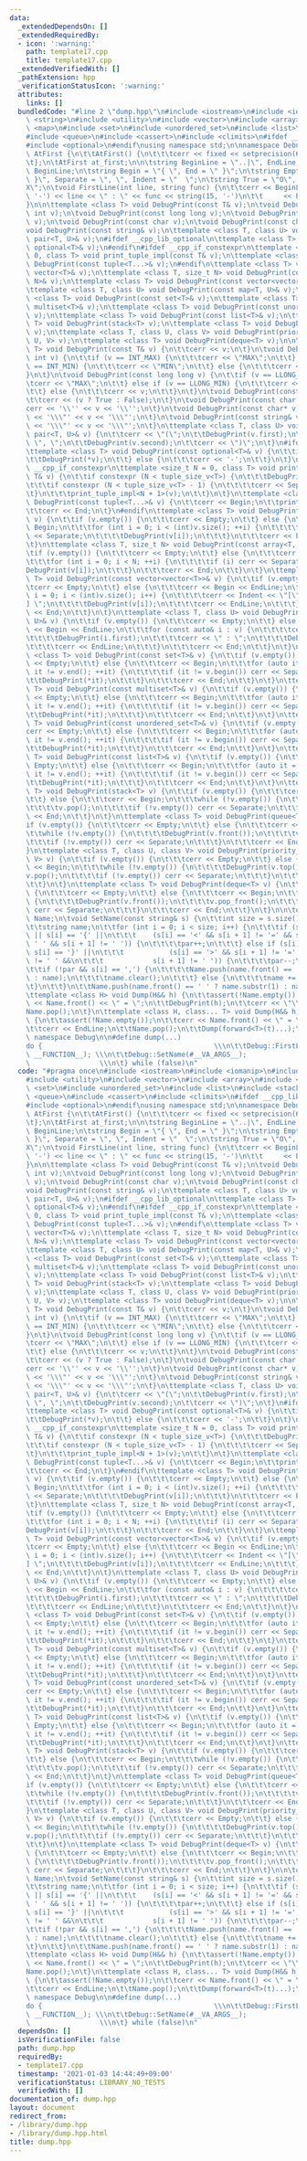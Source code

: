 ```yaml
---
data:
  _extendedDependsOn: []
  _extendedRequiredBy:
  - icon: ':warning:'
    path: template17.cpp
    title: template17.cpp
  _extendedVerifiedWith: []
  _pathExtension: hpp
  _verificationStatusIcon: ':warning:'
  attributes:
    links: []
  bundledCode: "#line 2 \"dump.hpp\"\n#include <iostream>\n#include <iomanip>\n#include\
    \ <string>\n#include <utility>\n#include <vector>\n#include <array>\n#include\
    \ <map>\n#include <set>\n#include <unordered_set>\n#include <list>\n#include <stack>\n\
    #include <queue>\n#include <cassert>\n#include <climits>\n#ifdef __cpp_lib_optional\n\
    #include <optional>\n#endif\nusing namespace std;\n\nnamespace Debug {\n\tstruct\
    \ AtFirst {\n\t\tAtFirst() {\n\t\t\tcerr << fixed << setprecision(6);\n\t\t}\n\
    \t};\n\tAtFirst at_first;\n\n\tstring BeginLine = \"..|\", EndLine = \"\\n\" +\
    \ BeginLine;\n\tstring Begin = \"{ \", End = \" }\";\n\tstring Empty = \"{ empty\
    \ }\", Separate = \", \", Indent = \"  \";\n\tstring True = \"O\", False = \"\
    X\";\n\tvoid FirstLine(int line, string func) {\n\t\tcerr << BeginLine + string(15,\
    \ '-') << line << \" : \" << func << string(15, '-')\n\t\t     << EndLine;\n\t\
    }\n\n\ttemplate <class T> void DebugPrint(const T& v);\n\tvoid DebugPrint(const\
    \ int v);\n\tvoid DebugPrint(const long long v);\n\tvoid DebugPrint(const bool\
    \ v);\n\tvoid DebugPrint(const char v);\n\tvoid DebugPrint(const char* v);\n\t\
    void DebugPrint(const string& v);\n\ttemplate <class T, class U> void DebugPrint(const\
    \ pair<T, U>& v);\n#ifdef __cpp_lib_optional\n\ttemplate <class T> void DebugPrint(const\
    \ optional<T>& v);\n#endif\n#ifdef __cpp_if_constexpr\n\ttemplate <size_t N =\
    \ 0, class T> void print_tuple_impl(const T& v);\n\ttemplate <class... T> void\
    \ DebugPrint(const tuple<T...>& v);\n#endif\n\ttemplate <class T> void DebugPrint(const\
    \ vector<T>& v);\n\ttemplate <class T, size_t N> void DebugPrint(const array<T,\
    \ N>& v);\n\ttemplate <class T> void DebugPrint(const vector<vector<T>>& v);\n\
    \ttemplate <class T, class U> void DebugPrint(const map<T, U>& v);\n\ttemplate\
    \ <class T> void DebugPrint(const set<T>& v);\n\ttemplate <class T> void DebugPrint(const\
    \ multiset<T>& v);\n\ttemplate <class T> void DebugPrint(const unordered_set<T>&\
    \ v);\n\ttemplate <class T> void DebugPrint(const list<T>& v);\n\ttemplate <class\
    \ T> void DebugPrint(stack<T> v);\n\ttemplate <class T> void DebugPrint(queue<T>\
    \ v);\n\ttemplate <class T, class U, class V> void DebugPrint(priority_queue<T,\
    \ U, V> v);\n\ttemplate <class T> void DebugPrint(deque<T> v);\n\n\ttemplate <class\
    \ T> void DebugPrint(const T& v) {\n\t\tcerr << v;\n\t}\n\tvoid DebugPrint(const\
    \ int v) {\n\t\tif (v == INT_MAX) {\n\t\t\tcerr << \"MAX\";\n\t\t} else if (v\
    \ == INT_MIN) {\n\t\t\tcerr << \"MIN\";\n\t\t} else {\n\t\t\tcerr << v;\n\t\t\
    }\n\t}\n\tvoid DebugPrint(const long long v) {\n\t\tif (v == LLONG_MAX) {\n\t\t\
    \tcerr << \"MAX\";\n\t\t} else if (v == LLONG_MIN) {\n\t\t\tcerr << \"MIN\";\n\
    \t\t} else {\n\t\t\tcerr << v;\n\t\t}\n\t}\n\tvoid DebugPrint(const bool v) {\n\
    \t\tcerr << (v ? True : False);\n\t}\n\tvoid DebugPrint(const char v) {\n\t\t\
    cerr << '\\'' << v << '\\'';\n\t}\n\tvoid DebugPrint(const char* v) {\n\t\tcerr\
    \ << '\\\"' << v << '\\\"';\n\t}\n\tvoid DebugPrint(const string& v) {\n\t\tcerr\
    \ << '\\\"' << v << '\\\"';\n\t}\n\ttemplate <class T, class U> void DebugPrint(const\
    \ pair<T, U>& v) {\n\t\tcerr << \"(\";\n\t\tDebugPrint(v.first);\n\t\tcerr <<\
    \ \", \";\n\t\tDebugPrint(v.second);\n\t\tcerr << \")\";\n\t}\n#ifdef __cpp_lib_optional\n\
    \ttemplate <class T> void DebugPrint(const optional<T>& v) {\n\t\tif (v) {\n\t\
    \t\tDebugPrint(*v);\n\t\t} else {\n\t\t\tcerr << '-';\n\t\t}\n\t}\n#endif\n#ifdef\
    \ __cpp_if_constexpr\n\ttemplate <size_t N = 0, class T> void print_tuple_impl(const\
    \ T& v) {\n\t\tif constexpr (N < tuple_size_v<T>) {\n\t\t\tDebugPrint(get<N>(v));\n\
    \t\t\tif constexpr (N < tuple_size_v<T> - 1) {\n\t\t\t\tcerr << Separate;\n\t\t\
    \t}\n\t\t\tprint_tuple_impl<N + 1>(v);\n\t\t}\n\t}\n\ttemplate <class... T> void\
    \ DebugPrint(const tuple<T...>& v) {\n\t\tcerr << Begin;\n\t\tprint_tuple_impl(v);\n\
    \t\tcerr << End;\n\t}\n#endif\n\ttemplate <class T> void DebugPrint(const vector<T>&\
    \ v) {\n\t\tif (v.empty()) {\n\t\t\tcerr << Empty;\n\t\t} else {\n\t\t\tcerr <<\
    \ Begin;\n\t\t\tfor (int i = 0; i < (int)v.size(); ++i) {\n\t\t\t\tif (i) cerr\
    \ << Separate;\n\t\t\t\tDebugPrint(v[i]);\n\t\t\t}\n\t\t\tcerr << End;\n\t\t}\n\
    \t}\n\ttemplate <class T, size_t N> void DebugPrint(const array<T, N>& v) {\n\t\
    \tif (v.empty()) {\n\t\t\tcerr << Empty;\n\t\t} else {\n\t\t\tcerr << Begin;\n\
    \t\t\tfor (int i = 0; i < N; ++i) {\n\t\t\t\tif (i) cerr << Separate;\n\t\t\t\t\
    DebugPrint(v[i]);\n\t\t\t}\n\t\t\tcerr << End;\n\t\t}\n\t}\n\ttemplate <class\
    \ T> void DebugPrint(const vector<vector<T>>& v) {\n\t\tif (v.empty()) {\n\t\t\
    \tcerr << Empty;\n\t\t} else {\n\t\t\tcerr << Begin << EndLine;\n\t\t\tfor (int\
    \ i = 0; i < (int)v.size(); i++) {\n\t\t\t\tcerr << Indent << \"[\" << i << \"\
    ] \";\n\t\t\t\tDebugPrint(v[i]);\n\t\t\t\tcerr << EndLine;\n\t\t\t}\n\t\t\tcerr\
    \ << End;\n\t\t}\n\t}\n\ttemplate <class T, class U> void DebugPrint(const map<T,\
    \ U>& v) {\n\t\tif (v.empty()) {\n\t\t\tcerr << Empty;\n\t\t} else {\n\t\t\tcerr\
    \ << Begin << EndLine;\n\t\t\tfor (const auto& i : v) {\n\t\t\t\tcerr << Indent;\n\
    \t\t\t\tDebugPrint(i.first);\n\t\t\t\tcerr << \" : \";\n\t\t\t\tDebugPrint(i.second);\n\
    \t\t\t\tcerr << EndLine;\n\t\t\t}\n\t\t\tcerr << End;\n\t\t}\n\t}\n\ttemplate\
    \ <class T> void DebugPrint(const set<T>& v) {\n\t\tif (v.empty()) {\n\t\t\tcerr\
    \ << Empty;\n\t\t} else {\n\t\t\tcerr << Begin;\n\t\t\tfor (auto it = v.begin();\
    \ it != v.end(); ++it) {\n\t\t\t\tif (it != v.begin()) cerr << Separate;\n\t\t\
    \t\tDebugPrint(*it);\n\t\t\t}\n\t\t\tcerr << End;\n\t\t}\n\t}\n\ttemplate <class\
    \ T> void DebugPrint(const multiset<T>& v) {\n\t\tif (v.empty()) {\n\t\t\tcerr\
    \ << Empty;\n\t\t} else {\n\t\t\tcerr << Begin;\n\t\t\tfor (auto it = v.begin();\
    \ it != v.end(); ++it) {\n\t\t\t\tif (it != v.begin()) cerr << Separate;\n\t\t\
    \t\tDebugPrint(*it);\n\t\t\t}\n\t\t\tcerr << End;\n\t\t}\n\t}\n\ttemplate <class\
    \ T> void DebugPrint(const unordered_set<T>& v) {\n\t\tif (v.empty()) {\n\t\t\t\
    cerr << Empty;\n\t\t} else {\n\t\t\tcerr << Begin;\n\t\t\tfor (auto it = v.begin();\
    \ it != v.end(); ++it) {\n\t\t\t\tif (it != v.begin()) cerr << Separate;\n\t\t\
    \t\tDebugPrint(*it);\n\t\t\t}\n\t\t\tcerr << End;\n\t\t}\n\t}\n\ttemplate <class\
    \ T> void DebugPrint(const list<T>& v) {\n\t\tif (v.empty()) {\n\t\t\tcerr <<\
    \ Empty;\n\t\t} else {\n\t\t\tcerr << Begin;\n\t\t\tfor (auto it = v.begin();\
    \ it != v.end(); ++it) {\n\t\t\t\tif (it != v.begin()) cerr << Separate;\n\t\t\
    \t\tDebugPrint(*it);\n\t\t\t}\n\t\t\tcerr << End;\n\t\t}\n\t}\n\ttemplate <class\
    \ T> void DebugPrint(stack<T> v) {\n\t\tif (v.empty()) {\n\t\t\tcerr << Empty;\n\
    \t\t} else {\n\t\t\tcerr << Begin;\n\t\t\twhile (!v.empty()) {\n\t\t\t\tDebugPrint(v.top());\n\
    \t\t\t\tv.pop();\n\t\t\t\tif (!v.empty()) cerr << Separate;\n\t\t\t}\n\t\t\tcerr\
    \ << End;\n\t\t}\n\t}\n\ttemplate <class T> void DebugPrint(queue<T> v) {\n\t\t\
    if (v.empty()) {\n\t\t\tcerr << Empty;\n\t\t} else {\n\t\t\tcerr << Begin;\n\t\
    \t\twhile (!v.empty()) {\n\t\t\t\tDebugPrint(v.front());\n\t\t\t\tv.pop();\n\t\
    \t\t\tif (!v.empty()) cerr << Separate;\n\t\t\t}\n\t\t\tcerr << End;\n\t\t}\n\t\
    }\n\ttemplate <class T, class U, class V> void DebugPrint(priority_queue<T, U,\
    \ V> v) {\n\t\tif (v.empty()) {\n\t\t\tcerr << Empty;\n\t\t} else {\n\t\t\tcerr\
    \ << Begin;\n\t\t\twhile (!v.empty()) {\n\t\t\t\tDebugPrint(v.top());\n\t\t\t\t\
    v.pop();\n\t\t\t\tif (!v.empty()) cerr << Separate;\n\t\t\t}\n\t\t\tcerr << End;\n\
    \t\t}\n\t}\n\ttemplate <class T> void DebugPrint(deque<T> v) {\n\t\tif (v.empty())\
    \ {\n\t\t\tcerr << Empty;\n\t\t} else {\n\t\t\tcerr << Begin;\n\t\t\twhile (!v.empty())\
    \ {\n\t\t\t\tDebugPrint(v.front());\n\t\t\t\tv.pop_front();\n\t\t\t\tif (!v.empty())\
    \ cerr << Separate;\n\t\t\t}\n\t\t\tcerr << End;\n\t\t}\n\t}\n\n\tqueue<string>\
    \ Name;\n\tvoid SetName(const string& s) {\n\t\tint size = s.size(), par = 0;\n\
    \t\tstring name;\n\t\tfor (int i = 0; i < size; i++) {\n\t\t\tif (s[i] == '('\
    \ || s[i] == '{' ||\n\t\t\t    (s[i] == '<' && s[i + 1] != '=' && s[i - 1] !=\
    \ ' ' && s[i + 1] != ' ')) {\n\t\t\t\tpar++;\n\t\t\t} else if (s[i] == ')' ||\
    \ s[i] == '}' ||\n\t\t\t           (s[i] == '>' && s[i + 1] != '=' && s[i - 1]\
    \ != ' ' &&\n\t\t\t            s[i + 1] != ' ')) {\n\t\t\t\tpar--;\n\t\t\t}\n\t\
    \t\tif (!par && s[i] == ',') {\n\t\t\t\tName.push(name.front() == ' ' ? name.substr(1)\
    \ : name);\n\t\t\t\tname.clear();\n\t\t\t} else {\n\t\t\t\tname += s[i];\n\t\t\
    \t}\n\t\t}\n\t\tName.push(name.front() == ' ' ? name.substr(1) : name);\n\t}\n\
    \ttemplate <class H> void Dump(H&& h) {\n\t\tassert(!Name.empty());\n\t\tcerr\
    \ << Name.front() << \" = \";\n\t\tDebugPrint(h);\n\t\tcerr << \"\\n\";\n\t\t\
    Name.pop();\n\t}\n\ttemplate <class H, class... T> void Dump(H&& h, T&&... t)\
    \ {\n\t\tassert(!Name.empty());\n\t\tcerr << Name.front() << \" = \";\n\t\tDebugPrint(h);\n\
    \t\tcerr << EndLine;\n\t\tName.pop();\n\t\tDump(forward<T>(t)...);\n\t}\n};  //\
    \ namespace Debug\n\n#define dump(...)                                 \\\n\t\
    do {                                          \\\n\t\tDebug::FirstLine(__LINE__,\
    \ __FUNCTION__); \\\n\t\tDebug::SetName(#__VA_ARGS__);             \\\n\t\tDebug::Dump(__VA_ARGS__);\
    \                 \\\n\t} while (false)\n"
  code: "#pragma once\n#include <iostream>\n#include <iomanip>\n#include <string>\n\
    #include <utility>\n#include <vector>\n#include <array>\n#include <map>\n#include\
    \ <set>\n#include <unordered_set>\n#include <list>\n#include <stack>\n#include\
    \ <queue>\n#include <cassert>\n#include <climits>\n#ifdef __cpp_lib_optional\n\
    #include <optional>\n#endif\nusing namespace std;\n\nnamespace Debug {\n\tstruct\
    \ AtFirst {\n\t\tAtFirst() {\n\t\t\tcerr << fixed << setprecision(6);\n\t\t}\n\
    \t};\n\tAtFirst at_first;\n\n\tstring BeginLine = \"..|\", EndLine = \"\\n\" +\
    \ BeginLine;\n\tstring Begin = \"{ \", End = \" }\";\n\tstring Empty = \"{ empty\
    \ }\", Separate = \", \", Indent = \"  \";\n\tstring True = \"O\", False = \"\
    X\";\n\tvoid FirstLine(int line, string func) {\n\t\tcerr << BeginLine + string(15,\
    \ '-') << line << \" : \" << func << string(15, '-')\n\t\t     << EndLine;\n\t\
    }\n\n\ttemplate <class T> void DebugPrint(const T& v);\n\tvoid DebugPrint(const\
    \ int v);\n\tvoid DebugPrint(const long long v);\n\tvoid DebugPrint(const bool\
    \ v);\n\tvoid DebugPrint(const char v);\n\tvoid DebugPrint(const char* v);\n\t\
    void DebugPrint(const string& v);\n\ttemplate <class T, class U> void DebugPrint(const\
    \ pair<T, U>& v);\n#ifdef __cpp_lib_optional\n\ttemplate <class T> void DebugPrint(const\
    \ optional<T>& v);\n#endif\n#ifdef __cpp_if_constexpr\n\ttemplate <size_t N =\
    \ 0, class T> void print_tuple_impl(const T& v);\n\ttemplate <class... T> void\
    \ DebugPrint(const tuple<T...>& v);\n#endif\n\ttemplate <class T> void DebugPrint(const\
    \ vector<T>& v);\n\ttemplate <class T, size_t N> void DebugPrint(const array<T,\
    \ N>& v);\n\ttemplate <class T> void DebugPrint(const vector<vector<T>>& v);\n\
    \ttemplate <class T, class U> void DebugPrint(const map<T, U>& v);\n\ttemplate\
    \ <class T> void DebugPrint(const set<T>& v);\n\ttemplate <class T> void DebugPrint(const\
    \ multiset<T>& v);\n\ttemplate <class T> void DebugPrint(const unordered_set<T>&\
    \ v);\n\ttemplate <class T> void DebugPrint(const list<T>& v);\n\ttemplate <class\
    \ T> void DebugPrint(stack<T> v);\n\ttemplate <class T> void DebugPrint(queue<T>\
    \ v);\n\ttemplate <class T, class U, class V> void DebugPrint(priority_queue<T,\
    \ U, V> v);\n\ttemplate <class T> void DebugPrint(deque<T> v);\n\n\ttemplate <class\
    \ T> void DebugPrint(const T& v) {\n\t\tcerr << v;\n\t}\n\tvoid DebugPrint(const\
    \ int v) {\n\t\tif (v == INT_MAX) {\n\t\t\tcerr << \"MAX\";\n\t\t} else if (v\
    \ == INT_MIN) {\n\t\t\tcerr << \"MIN\";\n\t\t} else {\n\t\t\tcerr << v;\n\t\t\
    }\n\t}\n\tvoid DebugPrint(const long long v) {\n\t\tif (v == LLONG_MAX) {\n\t\t\
    \tcerr << \"MAX\";\n\t\t} else if (v == LLONG_MIN) {\n\t\t\tcerr << \"MIN\";\n\
    \t\t} else {\n\t\t\tcerr << v;\n\t\t}\n\t}\n\tvoid DebugPrint(const bool v) {\n\
    \t\tcerr << (v ? True : False);\n\t}\n\tvoid DebugPrint(const char v) {\n\t\t\
    cerr << '\\'' << v << '\\'';\n\t}\n\tvoid DebugPrint(const char* v) {\n\t\tcerr\
    \ << '\\\"' << v << '\\\"';\n\t}\n\tvoid DebugPrint(const string& v) {\n\t\tcerr\
    \ << '\\\"' << v << '\\\"';\n\t}\n\ttemplate <class T, class U> void DebugPrint(const\
    \ pair<T, U>& v) {\n\t\tcerr << \"(\";\n\t\tDebugPrint(v.first);\n\t\tcerr <<\
    \ \", \";\n\t\tDebugPrint(v.second);\n\t\tcerr << \")\";\n\t}\n#ifdef __cpp_lib_optional\n\
    \ttemplate <class T> void DebugPrint(const optional<T>& v) {\n\t\tif (v) {\n\t\
    \t\tDebugPrint(*v);\n\t\t} else {\n\t\t\tcerr << '-';\n\t\t}\n\t}\n#endif\n#ifdef\
    \ __cpp_if_constexpr\n\ttemplate <size_t N = 0, class T> void print_tuple_impl(const\
    \ T& v) {\n\t\tif constexpr (N < tuple_size_v<T>) {\n\t\t\tDebugPrint(get<N>(v));\n\
    \t\t\tif constexpr (N < tuple_size_v<T> - 1) {\n\t\t\t\tcerr << Separate;\n\t\t\
    \t}\n\t\t\tprint_tuple_impl<N + 1>(v);\n\t\t}\n\t}\n\ttemplate <class... T> void\
    \ DebugPrint(const tuple<T...>& v) {\n\t\tcerr << Begin;\n\t\tprint_tuple_impl(v);\n\
    \t\tcerr << End;\n\t}\n#endif\n\ttemplate <class T> void DebugPrint(const vector<T>&\
    \ v) {\n\t\tif (v.empty()) {\n\t\t\tcerr << Empty;\n\t\t} else {\n\t\t\tcerr <<\
    \ Begin;\n\t\t\tfor (int i = 0; i < (int)v.size(); ++i) {\n\t\t\t\tif (i) cerr\
    \ << Separate;\n\t\t\t\tDebugPrint(v[i]);\n\t\t\t}\n\t\t\tcerr << End;\n\t\t}\n\
    \t}\n\ttemplate <class T, size_t N> void DebugPrint(const array<T, N>& v) {\n\t\
    \tif (v.empty()) {\n\t\t\tcerr << Empty;\n\t\t} else {\n\t\t\tcerr << Begin;\n\
    \t\t\tfor (int i = 0; i < N; ++i) {\n\t\t\t\tif (i) cerr << Separate;\n\t\t\t\t\
    DebugPrint(v[i]);\n\t\t\t}\n\t\t\tcerr << End;\n\t\t}\n\t}\n\ttemplate <class\
    \ T> void DebugPrint(const vector<vector<T>>& v) {\n\t\tif (v.empty()) {\n\t\t\
    \tcerr << Empty;\n\t\t} else {\n\t\t\tcerr << Begin << EndLine;\n\t\t\tfor (int\
    \ i = 0; i < (int)v.size(); i++) {\n\t\t\t\tcerr << Indent << \"[\" << i << \"\
    ] \";\n\t\t\t\tDebugPrint(v[i]);\n\t\t\t\tcerr << EndLine;\n\t\t\t}\n\t\t\tcerr\
    \ << End;\n\t\t}\n\t}\n\ttemplate <class T, class U> void DebugPrint(const map<T,\
    \ U>& v) {\n\t\tif (v.empty()) {\n\t\t\tcerr << Empty;\n\t\t} else {\n\t\t\tcerr\
    \ << Begin << EndLine;\n\t\t\tfor (const auto& i : v) {\n\t\t\t\tcerr << Indent;\n\
    \t\t\t\tDebugPrint(i.first);\n\t\t\t\tcerr << \" : \";\n\t\t\t\tDebugPrint(i.second);\n\
    \t\t\t\tcerr << EndLine;\n\t\t\t}\n\t\t\tcerr << End;\n\t\t}\n\t}\n\ttemplate\
    \ <class T> void DebugPrint(const set<T>& v) {\n\t\tif (v.empty()) {\n\t\t\tcerr\
    \ << Empty;\n\t\t} else {\n\t\t\tcerr << Begin;\n\t\t\tfor (auto it = v.begin();\
    \ it != v.end(); ++it) {\n\t\t\t\tif (it != v.begin()) cerr << Separate;\n\t\t\
    \t\tDebugPrint(*it);\n\t\t\t}\n\t\t\tcerr << End;\n\t\t}\n\t}\n\ttemplate <class\
    \ T> void DebugPrint(const multiset<T>& v) {\n\t\tif (v.empty()) {\n\t\t\tcerr\
    \ << Empty;\n\t\t} else {\n\t\t\tcerr << Begin;\n\t\t\tfor (auto it = v.begin();\
    \ it != v.end(); ++it) {\n\t\t\t\tif (it != v.begin()) cerr << Separate;\n\t\t\
    \t\tDebugPrint(*it);\n\t\t\t}\n\t\t\tcerr << End;\n\t\t}\n\t}\n\ttemplate <class\
    \ T> void DebugPrint(const unordered_set<T>& v) {\n\t\tif (v.empty()) {\n\t\t\t\
    cerr << Empty;\n\t\t} else {\n\t\t\tcerr << Begin;\n\t\t\tfor (auto it = v.begin();\
    \ it != v.end(); ++it) {\n\t\t\t\tif (it != v.begin()) cerr << Separate;\n\t\t\
    \t\tDebugPrint(*it);\n\t\t\t}\n\t\t\tcerr << End;\n\t\t}\n\t}\n\ttemplate <class\
    \ T> void DebugPrint(const list<T>& v) {\n\t\tif (v.empty()) {\n\t\t\tcerr <<\
    \ Empty;\n\t\t} else {\n\t\t\tcerr << Begin;\n\t\t\tfor (auto it = v.begin();\
    \ it != v.end(); ++it) {\n\t\t\t\tif (it != v.begin()) cerr << Separate;\n\t\t\
    \t\tDebugPrint(*it);\n\t\t\t}\n\t\t\tcerr << End;\n\t\t}\n\t}\n\ttemplate <class\
    \ T> void DebugPrint(stack<T> v) {\n\t\tif (v.empty()) {\n\t\t\tcerr << Empty;\n\
    \t\t} else {\n\t\t\tcerr << Begin;\n\t\t\twhile (!v.empty()) {\n\t\t\t\tDebugPrint(v.top());\n\
    \t\t\t\tv.pop();\n\t\t\t\tif (!v.empty()) cerr << Separate;\n\t\t\t}\n\t\t\tcerr\
    \ << End;\n\t\t}\n\t}\n\ttemplate <class T> void DebugPrint(queue<T> v) {\n\t\t\
    if (v.empty()) {\n\t\t\tcerr << Empty;\n\t\t} else {\n\t\t\tcerr << Begin;\n\t\
    \t\twhile (!v.empty()) {\n\t\t\t\tDebugPrint(v.front());\n\t\t\t\tv.pop();\n\t\
    \t\t\tif (!v.empty()) cerr << Separate;\n\t\t\t}\n\t\t\tcerr << End;\n\t\t}\n\t\
    }\n\ttemplate <class T, class U, class V> void DebugPrint(priority_queue<T, U,\
    \ V> v) {\n\t\tif (v.empty()) {\n\t\t\tcerr << Empty;\n\t\t} else {\n\t\t\tcerr\
    \ << Begin;\n\t\t\twhile (!v.empty()) {\n\t\t\t\tDebugPrint(v.top());\n\t\t\t\t\
    v.pop();\n\t\t\t\tif (!v.empty()) cerr << Separate;\n\t\t\t}\n\t\t\tcerr << End;\n\
    \t\t}\n\t}\n\ttemplate <class T> void DebugPrint(deque<T> v) {\n\t\tif (v.empty())\
    \ {\n\t\t\tcerr << Empty;\n\t\t} else {\n\t\t\tcerr << Begin;\n\t\t\twhile (!v.empty())\
    \ {\n\t\t\t\tDebugPrint(v.front());\n\t\t\t\tv.pop_front();\n\t\t\t\tif (!v.empty())\
    \ cerr << Separate;\n\t\t\t}\n\t\t\tcerr << End;\n\t\t}\n\t}\n\n\tqueue<string>\
    \ Name;\n\tvoid SetName(const string& s) {\n\t\tint size = s.size(), par = 0;\n\
    \t\tstring name;\n\t\tfor (int i = 0; i < size; i++) {\n\t\t\tif (s[i] == '('\
    \ || s[i] == '{' ||\n\t\t\t    (s[i] == '<' && s[i + 1] != '=' && s[i - 1] !=\
    \ ' ' && s[i + 1] != ' ')) {\n\t\t\t\tpar++;\n\t\t\t} else if (s[i] == ')' ||\
    \ s[i] == '}' ||\n\t\t\t           (s[i] == '>' && s[i + 1] != '=' && s[i - 1]\
    \ != ' ' &&\n\t\t\t            s[i + 1] != ' ')) {\n\t\t\t\tpar--;\n\t\t\t}\n\t\
    \t\tif (!par && s[i] == ',') {\n\t\t\t\tName.push(name.front() == ' ' ? name.substr(1)\
    \ : name);\n\t\t\t\tname.clear();\n\t\t\t} else {\n\t\t\t\tname += s[i];\n\t\t\
    \t}\n\t\t}\n\t\tName.push(name.front() == ' ' ? name.substr(1) : name);\n\t}\n\
    \ttemplate <class H> void Dump(H&& h) {\n\t\tassert(!Name.empty());\n\t\tcerr\
    \ << Name.front() << \" = \";\n\t\tDebugPrint(h);\n\t\tcerr << \"\\n\";\n\t\t\
    Name.pop();\n\t}\n\ttemplate <class H, class... T> void Dump(H&& h, T&&... t)\
    \ {\n\t\tassert(!Name.empty());\n\t\tcerr << Name.front() << \" = \";\n\t\tDebugPrint(h);\n\
    \t\tcerr << EndLine;\n\t\tName.pop();\n\t\tDump(forward<T>(t)...);\n\t}\n};  //\
    \ namespace Debug\n\n#define dump(...)                                 \\\n\t\
    do {                                          \\\n\t\tDebug::FirstLine(__LINE__,\
    \ __FUNCTION__); \\\n\t\tDebug::SetName(#__VA_ARGS__);             \\\n\t\tDebug::Dump(__VA_ARGS__);\
    \                 \\\n\t} while (false)\n"
  dependsOn: []
  isVerificationFile: false
  path: dump.hpp
  requiredBy:
  - template17.cpp
  timestamp: '2021-01-03 14:44:49+09:00'
  verificationStatus: LIBRARY_NO_TESTS
  verifiedWith: []
documentation_of: dump.hpp
layout: document
redirect_from:
- /library/dump.hpp
- /library/dump.hpp.html
title: dump.hpp
---
```

